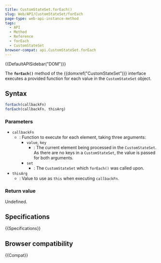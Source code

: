 ```yaml
---
title: CustomStateSet.forEach()
slug: Web/API/CustomStateSet/forEach
page-type: web-api-instance-method
tags:
  - API
  - Method
  - Reference
  - forEach
  - CustomStateSet
browser-compat: api.CustomStateSet.forEach
---
```

{{DefaultAPISidebar("DOM")}}

The **`forEach()`** method of the {{domxref("CustomStateSet")}} interface executes a provided function for each value in the `CustomStateSet` object.

## Syntax

```js
forEach(callbackFn)
forEach(callbackFn, thisArg)
```

### Parameters

- `callbackFn`
  - : Function to execute for each element, taking three arguments:
    - `value`, `key`
      - : The current element being processed in the `CustomStateSet`. As there are no keys in a `CustomStateSet`, the value is passed for both arguments.
    - `set`
      - : The `CustomStateSet` which `forEach()` was called upon.
- `thisArg`
  - : Value to use as `this` when executing `callbackFn`.

### Return value

Undefined.

## Specifications

{{Specifications}}

## Browser compatibility

{{Compat}}

